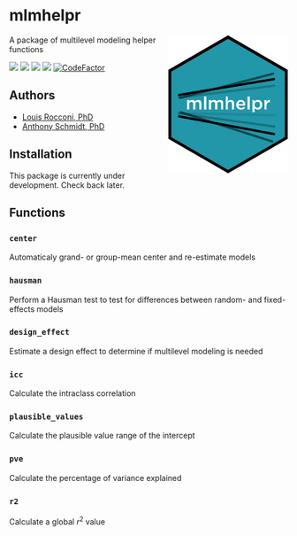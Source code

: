 
# mlmhelpr

<img src="man/figures/mlmhelpr_hex.png" align="right" height=250/>

A package of multilevel modeling helper functions

<!-- README.md is generated from README.Rmd. Please edit README.Rmd only -->
<!-- badges: start -->

[![](https://www.r-pkg.org/badges/version/mlmhelpr?color=red)](https://cran.r-project.org/package=mlmhelpr)
[![](https://img.shields.io/badge/status-under%20development-orange.svg)](https://github.com/lrocconi/mlmhelpr)
[![](https://img.shields.io/badge/devel%20version-0.1-blue.svg)](https://github.com/lrocconi/mlmhelpr)
[![](https://img.shields.io/github/last-commit/lrocconi/mlmhelpr.svg)](https://github.com/lrocconi/mlmhelpr/commits/main)
[![CodeFactor](https://www.codefactor.io/repository/github/lrocconi/mlmhelpr/badge)](https://www.codefactor.io/repository/github/lrocconi/mlmhelpr)

<!-- badges: end -->

## Authors

-   [Louis Rocconi, PhD](https://lrocconi.github.io/)
-   [Anthony Schmidt, PhD](http://www.anthonyschmidt.co)

## Installation

This package is currently under development. Check back later.

## Functions

### `center`

Automaticaly grand- or group-mean center and re-estimate models

### `hausman`

Perform a Hausman test to test for differences between random- and
fixed-effects models

### `design_effect`

Estimate a design effect to determine if multilevel modeling is needed

### `icc`

Calculate the intraclass correlation

### `plausible_values`

Calculate the plausible value range of the intercept

### `pve`

Calculate the percentage of variance explained

### `r2`

Calculate a global *r*<sup>2</sup> value
